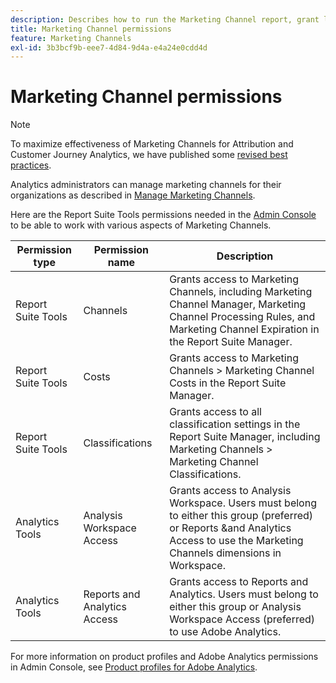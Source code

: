```yaml
---
description: Describes how to run the Marketing Channel report, grant limited admin user rights, and user group permissions to report.
title: Marketing Channel permissions
feature: Marketing Channels
exl-id: 3b3bcf9b-eee7-4d84-9d4a-e4a24e0cdd4d
---
```

# Marketing Channel permissions

>[!NOTE]
>
>To maximize effectiveness of Marketing Channels for Attribution and Customer Journey Analytics, we have published some [revised best practices](/help/components/c-marketing-channels/mchannel-best-practices.md).
>
>Analytics administrators can manage marketing channels for their organizations as described in [Manage Marketing Channels](/help/admin/admin/c-manage-report-suites/c-edit-report-suites/marketing-channels/c-channels.md).

Here are the Report Suite Tools permissions needed in the [Admin Console](https://adminconsole.adobe.com/) to be able to work with various aspects of Marketing Channels.

|Permission type|Permission name|Description|
|---|---|---|
|Report Suite Tools|Channels|Grants access to Marketing Channels, including Marketing Channel Manager, Marketing Channel Processing Rules, and Marketing Channel Expiration in the Report Suite Manager.|
|Report Suite Tools|Costs|Grants access to Marketing Channels > Marketing Channel Costs in the Report Suite Manager.|
|Report Suite Tools|Classifications|Grants access to all classification settings in the Report Suite Manager, including Marketing Channels > Marketing Channel Classifications.|
|Analytics Tools|Analysis Workspace Access|Grants access to Analysis Workspace. Users must belong to either this group (preferred) or Reports &and  Analytics Access to use the Marketing Channels dimensions in Workspace.|
|Analytics Tools|Reports and Analytics Access|Grants access to Reports and Analytics. Users must belong to either this group or Analysis Workspace Access (preferred) to use Adobe Analytics.|

For more information on product profiles and Adobe Analytics permissions in Admin Console, see [Product profiles for Adobe Analytics](https://experienceleague.adobe.com/docs/analytics/admin/admin-console/permissions/product-profile.html).

